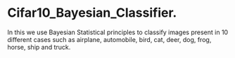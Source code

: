 # Cifar10_Bayesian_Classifier.
In this we use Bayesian Statistical principles to classify images present in 10  different cases such as airplane, automobile, bird, cat, deer, dog, frog, horse, ship and truck.

